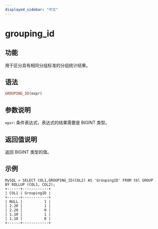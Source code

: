 ```yaml
---
displayed_sidebar: "中文"
---
```



# grouping_id

## 功能

用于区分具有相同分组标准的分组统计结果。

## 语法

```Haskell
GROUPING_ID(expr)
```

## 参数说明

`epxr`: 条件表达式，表达式的结果需要是 BIGINT 类型。

## 返回值说明

返回 BIGINT 类型的值。

## 示例

```Plain
MySQL > SELECT COL1,GROUPING_ID(COL2) AS 'GroupingID' FROM tbl GROUP BY ROLLUP (COL1, COL2);
+------+------------+
| COL1 | GroupingID |
+------+------------+
| NULL |          1 |
| 2.20 |          1 |
| 2.20 |          0 |
| 1.10 |          1 |
| 1.10 |          0 |
+------+------------+
```